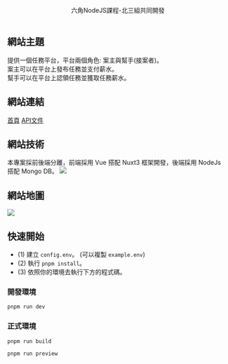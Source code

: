 
<p align="center">
  六角NodeJS課程-北三組共同開發<br></a>
<br>
</p>

## 網站主題
提供一個任務平台，平台兩個角色: 案主與幫手(接案者)。<br>
案主可以在平台上發布任務並支付薪水。<br>
幫手可以在平台上認領任務並獲取任務薪水。<br>

## 網站連結
[首頁](https://sh-v1.onrender.com/)
[API文件](https://sh-api-v1.onrender.com/api-doc/)


## 網站技術
本專案採前後端分離，前端採用 Vue 搭配 Nuxt3 框架開發，後端採用 NodeJs 搭配 Mongo DB。
<img src="./image/system-structure.png">


## 網站地圖
<img src="./image/sitmap.png">

## 快速開始
- (1) 建立 `config.env`。 (可以複製 `example.env`)
- (2) 執行 `pnpm install`。
- (3) 依照你的環境去執行下方的程式碼。

### 開發環境

```bash
pnpm run dev
```

### 正式環境

```bash
pnpm run build
```

```bash
pnpm run preview
```

